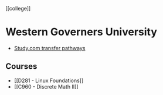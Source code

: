 [[college]]

# Western Governers University
- [Study.com transfer pathways](https://partners.wgu.edu/transfer-pathway-agreement?uniqueId=BSCS4424)
## Courses
- [[D281 - Linux Foundations]]
- [[C960 - Discrete Math II]]